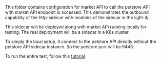 This folder contains configuration for market API to call the petstore API with market API endpoint is accessed. This demonstrates the outbound capability of the http-sidecar with modules of the sidecar in the light-4j. 

This sidecar will be deployed along with market API running locally for testing. The real deployment will be a sidecar in a K8s cluster.

To simply the local setup, it connect to the petstore API directly without the petstore API sidecar instance. So the petstore port will be 9443. 

To run the entire test, follow this [tutorial]()